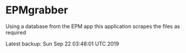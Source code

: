 # EPMgrabber
Using a database from the EPM app this application scrapes the files as required


Latest backup: Sun Sep 22 03:48:01 UTC 2019
